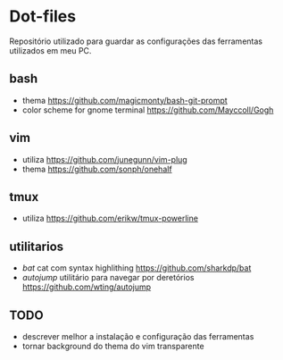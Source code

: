 # Dot-files

Repositório utilizado para guardar as configurações das ferramentas utilizados em meu PC.

## bash

- thema https://github.com/magicmonty/bash-git-prompt
- color scheme for gnome terminal https://github.com/Mayccoll/Gogh

## vim

- utiliza https://github.com/junegunn/vim-plug
- thema https://github.com/sonph/onehalf

## tmux

- utiliza https://github.com/erikw/tmux-powerline

## utilitarios

- *bat* cat com syntax highlithing https://github.com/sharkdp/bat
- *autojump* utilitário para navegar por deretórios https://github.com/wting/autojump

## TODO
- descrever melhor a instalação e configuração das ferramentas
- tornar background do thema do vim transparente
